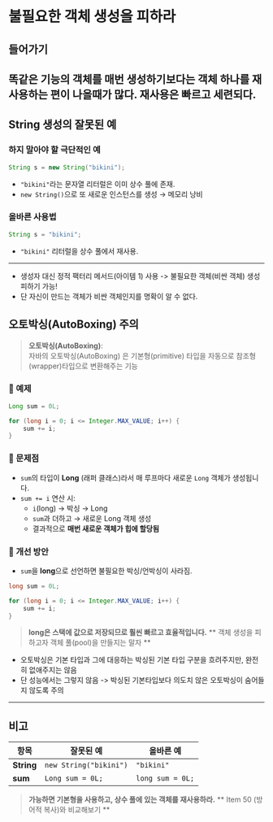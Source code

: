 #  불필요한 객체 생성을 피하라

## 들어가기
똑같은 기능의 객체를 매번 생성하기보다는 객체 하나를 재사용하는 편이 나을때가 많다.
재사용은 빠르고 세련되다.
---
## String 생성의 잘못된 예

### 하지 말아야 할 극단적인 예

```java
String s = new String("bikini");
```

- `"bikini"`라는 문자열 리터럴은 이미 상수 풀에 존재.
- `new String()`으로 또 새로운 인스턴스를 생성 → 메모리 낭비

### 올바른 사용법

```java
String s = "bikini";
```

- `"bikini"` 리터럴을 상수 풀에서 재사용.

---
- 생성자 대신 정적 팩터리 메서드(아이템 1) 사용 -> 불필요한 객체(비싼 객체) 생성 피하기 가능!
- 단 자신이 만드는 객체가 비싼 객체인지를 명확이 알 수 없다.


## 오토박싱(AutoBoxing) 주의

> **오토박싱(AutoBoxing)**:  
자바의 오토박싱(AutoBoxing) 은 기본형(primitive) 타입을 자동으로 참조형 (wrapper)타입으로 변환해주는 기능 

### 🔷 예제

```java
Long sum = 0L;

for (long i = 0; i <= Integer.MAX_VALUE; i++) {
    sum += i;
}
```

### 🔷 문제점

- `sum`의 타입이 **Long** (래퍼 클래스)라서 매 루프마다 새로운 `Long` 객체가 생성됩니다.
- `sum += i` 연산 시:
  - `i`(long) → 박싱 → Long
  - `sum`과 더하고 → 새로운 Long 객체 생성
  - 결과적으로 **매번 새로운 객체가 힙에 할당됨**

### 🔷 개선 방안

- `sum`을 **long**으로 선언하면 불필요한 박싱/언박싱이 사라짐.

```java
long sum = 0L;

for (long i = 0; i <= Integer.MAX_VALUE; i++) {
    sum += i;
}
```

> **long은 스택에 값으로 저장되므로 훨씬 빠르고 효율적입니다.**
> ** 객체 생성을 피하고자 객체 풀(pool)을 만들지는 말자 **
- 오토박싱은 기본 타입과 그에 대응하는 박싱된 기본 타입 구분을 흐려주지만, 완전히 없애주지는 않음
- 단 성능에서는 그렇지 않음 -> 박싱된 기본타입보다 의도치 않은 오토박싱이 숨어들지 않도록 주의
---



## 비고

| 항목      | 잘못된 예                  | 올바른 예          |
|-----------|----------------------------|--------------------|
| **String** | `new String("bikini")`   | `"bikini"`         |
| **sum**   | `Long sum = 0L;`          | `long sum = 0L;`   |

> **가능하면 기본형을 사용하고, 상수 풀에 있는 객체를 재사용하라.**
> ** Item 50 (방어적 복사)와 비교해보기 **

